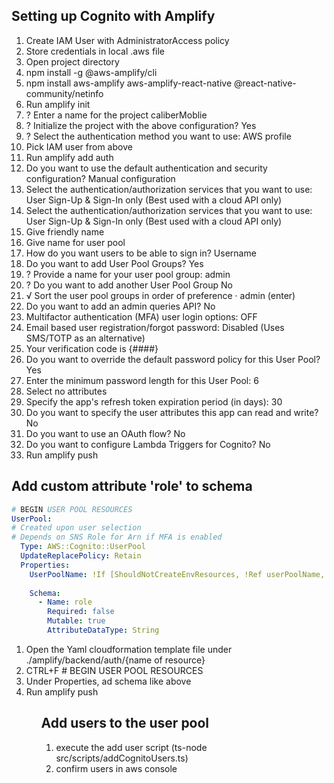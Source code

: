 <h2>Setting up Cognito with Amplify</h2>
<ol>
<li>
Create IAM User with AdministratorAccess policy
</li>
<li>
Store credentials in local .aws file
</li>
<li>
Open project directory 
</li>
<li>
npm install -g @aws-amplify/cli
</li>
<li>
npm install aws-amplify aws-amplify-react-native @react-native-community/netinfo
</li>
<li>
Run amplify init
</li>
<li>
? Enter a name for the project caliberMoblie
</li>
<li>
? Initialize the project with the above configuration? Yes
</li>
<li>
? Select the authentication method you want to use: AWS profile
</li>
<li>
Pick IAM user from above
</li>
<li>
Run amplify add auth
</li>
<li>
Do you want to use the default authentication and security configuration? Manual configuration
</li>
<li>
Select the authentication/authorization services that you want to use: User Sign-Up & Sign-In only 
(Best used with a cloud API only)
</li>
<li>
Select the authentication/authorization services that you want to use: User Sign-Up & Sign-In only 
(Best used with a cloud API only)
</li>
<li>
Give friendly name
</li>
<li>
Give name for user pool 
</li>
<li>
How do you want users to be able to sign in? Username 
</li>
<li>
Do you want to add User Pool Groups? Yes   
</li>
<li>
? Provide a name for your user pool group: admin   
</li>
<li>
? Do you want to add another User Pool Group No  
</li>
<li>
√ Sort the user pool groups in order of preference · admin (enter) 
</li>
<li>
Do you want to add an admin queries API? No
</li>
<li>
Multifactor authentication (MFA) user login options: OFF
</li>
<li>
Email based user registration/forgot password: Disabled (Uses SMS/TOTP as an alternative)
</li>
<li>
Your verification code is {####}
</li>
<li>
Do you want to override the default password policy for this User Pool? Yes
</li>
<li>
Enter the minimum password length for this User Pool: 6
</li>
<li>
Select no attributes
</li>
<li>
Specify the app's refresh token expiration period (in days): 30
</li>
<li>
 Do you want to specify the user attributes this app can read and write? No
</li>
<li>
 Do you want to use an OAuth flow? No
</li>
<li>
 Do you want to configure Lambda Triggers for Cognito? No
</li>
<li>
Run amplify push
</li>
</ol>

<h2>Add custom attribute 'role' to schema</h2>

```YAML
# BEGIN USER POOL RESOURCES
UserPool:
# Created upon user selection
# Depends on SNS Role for Arn if MFA is enabled
  Type: AWS::Cognito::UserPool
  UpdateReplacePolicy: Retain
  Properties:
    UserPoolName: !If [ShouldNotCreateEnvResources, !Ref userPoolName, !Join ['',[!Ref userPoolName, '-', !Ref env]]]
    
    Schema:
      - Name: role
        Required: false
        Mutable: true
        AttributeDataType: String
```
<ol>
<li>Open the Yaml cloudformation template file under ./amplify/backend/auth/{name of resource}</li>
<li>CTRL+F # BEGIN USER POOL RESOURCES</li>
<li>Under Properties, ad schema like above</li>
<li>Run amplify push</li>
<ol>

<h2>Add users to the user pool</h2>
<ol>
<li>execute the add user script (ts-node src/scripts/addCognitoUsers.ts)</li>
<li>confirm users in aws console</li>
</ol>
